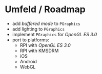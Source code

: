 # Umfeld / Roadmap

- add *buffered mode* to `PGraphics`
- add lighting to `PGraphics`
- implement `PGraphics` for *OpenGL ES 3.0*
- port to platforms:
    - RPI with *OpenGL ES 3.0*
    - RPI with KMSDRM
    - iOS
    - Android
    - WebGL
